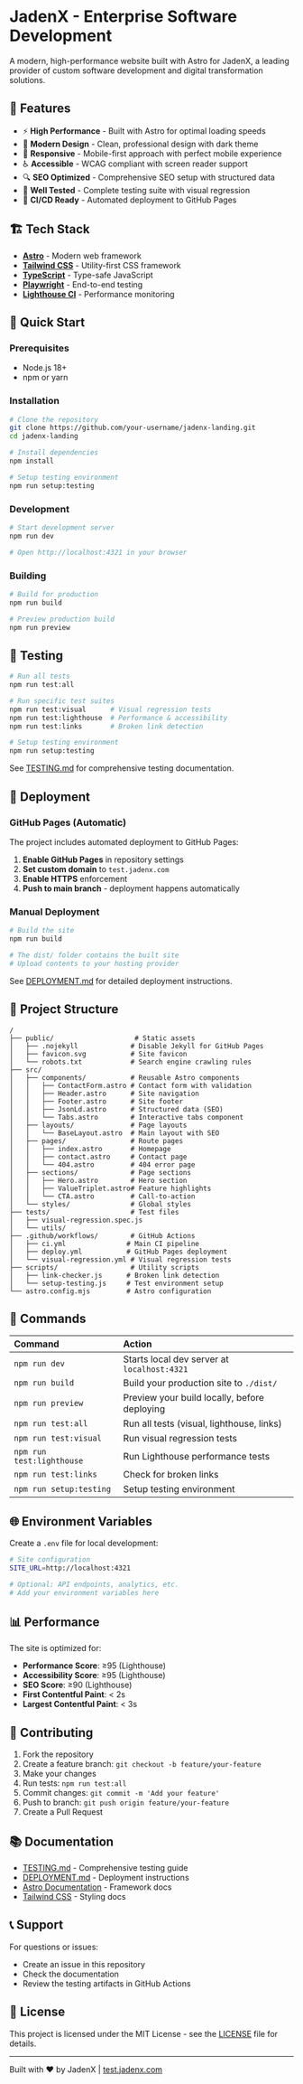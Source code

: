 # JadenX - Enterprise Software Development

A modern, high-performance website built with Astro for JadenX, a leading provider of custom software development and digital transformation solutions.

## 🌟 Features

- ⚡ **High Performance** - Built with Astro for optimal loading speeds
- 🎨 **Modern Design** - Clean, professional design with dark theme
- 📱 **Responsive** - Mobile-first approach with perfect mobile experience
- ♿ **Accessible** - WCAG compliant with screen reader support
- 🔍 **SEO Optimized** - Comprehensive SEO setup with structured data
- 🧪 **Well Tested** - Complete testing suite with visual regression
- 🚀 **CI/CD Ready** - Automated deployment to GitHub Pages

## 🏗️ Tech Stack

- **[Astro](https://astro.build/)** - Modern web framework
- **[Tailwind CSS](https://tailwindcss.com/)** - Utility-first CSS framework
- **[TypeScript](https://www.typescriptlang.org/)** - Type-safe JavaScript
- **[Playwright](https://playwright.dev/)** - End-to-end testing
- **[Lighthouse CI](https://github.com/GoogleChrome/lighthouse-ci)** - Performance monitoring

## 🚀 Quick Start

### Prerequisites

- Node.js 18+
- npm or yarn

### Installation

```bash
# Clone the repository
git clone https://github.com/your-username/jadenx-landing.git
cd jadenx-landing

# Install dependencies
npm install

# Setup testing environment
npm run setup:testing
```

### Development

```bash
# Start development server
npm run dev

# Open http://localhost:4321 in your browser
```

### Building

```bash
# Build for production
npm run build

# Preview production build
npm run preview
```

## 🧪 Testing

```bash
# Run all tests
npm run test:all

# Run specific test suites
npm run test:visual      # Visual regression tests
npm run test:lighthouse  # Performance & accessibility
npm run test:links       # Broken link detection

# Setup testing environment
npm run setup:testing
```

See [TESTING.md](./TESTING.md) for comprehensive testing documentation.

## 🚀 Deployment

### GitHub Pages (Automatic)

The project includes automated deployment to GitHub Pages:

1. **Enable GitHub Pages** in repository settings
2. **Set custom domain** to `test.jadenx.com`
3. **Enable HTTPS** enforcement
4. **Push to main branch** - deployment happens automatically

### Manual Deployment

```bash
# Build the site
npm run build

# The dist/ folder contains the built site
# Upload contents to your hosting provider
```

See [DEPLOYMENT.md](./DEPLOYMENT.md) for detailed deployment instructions.

## 📁 Project Structure

```
/
├── public/                    # Static assets
│   ├── .nojekyll             # Disable Jekyll for GitHub Pages
│   ├── favicon.svg           # Site favicon
│   └── robots.txt            # Search engine crawling rules
├── src/
│   ├── components/           # Reusable Astro components
│   │   ├── ContactForm.astro # Contact form with validation
│   │   ├── Header.astro      # Site navigation
│   │   ├── Footer.astro      # Site footer
│   │   ├── JsonLd.astro      # Structured data (SEO)
│   │   └── Tabs.astro        # Interactive tabs component
│   ├── layouts/              # Page layouts
│   │   └── BaseLayout.astro  # Main layout with SEO
│   ├── pages/                # Route pages
│   │   ├── index.astro       # Homepage
│   │   ├── contact.astro     # Contact page
│   │   └── 404.astro         # 404 error page
│   ├── sections/             # Page sections
│   │   ├── Hero.astro        # Hero section
│   │   ├── ValueTriplet.astro# Feature highlights
│   │   └── CTA.astro         # Call-to-action
│   └── styles/               # Global styles
├── tests/                    # Test files
│   ├── visual-regression.spec.js
│   └── utils/
├── .github/workflows/        # GitHub Actions
│   ├── ci.yml               # Main CI pipeline
│   ├── deploy.yml           # GitHub Pages deployment
│   └── visual-regression.yml # Visual regression tests
├── scripts/                  # Utility scripts
│   ├── link-checker.js      # Broken link detection
│   └── setup-testing.js     # Test environment setup
└── astro.config.mjs         # Astro configuration
```

## 🧞 Commands

| Command                   | Action                                           |
| :------------------------ | :----------------------------------------------- |
| `npm run dev`             | Starts local dev server at `localhost:4321`      |
| `npm run build`           | Build your production site to `./dist/`          |
| `npm run preview`         | Preview your build locally, before deploying     |
| `npm run test:all`        | Run all tests (visual, lighthouse, links)        |
| `npm run test:visual`     | Run visual regression tests                      |
| `npm run test:lighthouse` | Run Lighthouse performance tests                 |
| `npm run test:links`      | Check for broken links                           |
| `npm run setup:testing`   | Setup testing environment                        |

## 🌐 Environment Variables

Create a `.env` file for local development:

```bash
# Site configuration
SITE_URL=http://localhost:4321

# Optional: API endpoints, analytics, etc.
# Add your environment variables here
```

## 📊 Performance

The site is optimized for:

- **Performance Score**: ≥95 (Lighthouse)
- **Accessibility Score**: ≥95 (Lighthouse)
- **SEO Score**: ≥90 (Lighthouse)
- **First Contentful Paint**: < 2s
- **Largest Contentful Paint**: < 3s

## 🤝 Contributing

1. Fork the repository
2. Create a feature branch: `git checkout -b feature/your-feature`
3. Make your changes
4. Run tests: `npm run test:all`
5. Commit changes: `git commit -m 'Add your feature'`
6. Push to branch: `git push origin feature/your-feature`
7. Create a Pull Request

## 📚 Documentation

- [TESTING.md](./TESTING.md) - Comprehensive testing guide
- [DEPLOYMENT.md](./DEPLOYMENT.md) - Deployment instructions
- [Astro Documentation](https://docs.astro.build/) - Framework docs
- [Tailwind CSS](https://tailwindcss.com/docs) - Styling docs

## 📞 Support

For questions or issues:
- Create an issue in this repository
- Check the documentation
- Review the testing artifacts in GitHub Actions

## 📄 License

This project is licensed under the MIT License - see the [LICENSE](../LICENSE) file for details.

---

Built with ❤️ by JadenX | [test.jadenx.com](https://test.jadenx.com)
